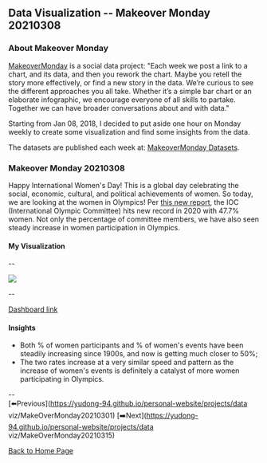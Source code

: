 <head>
  <!-- Global site tag (gtag.js) - Google Analytics -->
<script async src="https://www.googletagmanager.com/gtag/js?id=UA-112502179-1"></script>
<script>
  window.dataLayer = window.dataLayer || [];
  function gtag(){dataLayer.push(arguments);}
  gtag('js', new Date());

  gtag('config', 'UA-112502179-1');
</script>
</head>


## Data Visualization -- Makeover Monday 20210308

### About Makeover Monday

[MakeoverMonday](http://www.makeovermonday.co.uk/) is a social data project:
"Each week we post a link to a chart, and its data, and then you rework the chart.
Maybe you retell the story more effectively, or find a new story in the data.
We’re curious to see the different approaches you all take. Whether it’s a simple bar chart or an elaborate infographic, we encourage everyone of all skills to partake.
Together we can have broader conversations about and with data."

Starting from Jan 08, 2018, I decided to put aside one hour on Monday weekly to create some visualization and find some insights from the data.

The datasets are published each week at: [MakeoverMonday Datasets](http://www.makeovermonday.co.uk/data/).

### Makeover Monday 20210308

Happy International Women's Day! This is a global day celebrating the social, economic, cultural, and political achievements of women. So today, we are looking at the women in Olympics! Per [this new report](https://swimswam.com/ioc-hits-new-record-with-47-7-women/), the IOC (International Olympic Committee) hits new record in 2020 with 47.7% women. Not only the percentage of committee members, we have also seen steady increase in women participation in Olympics.  

#### My Visualization

--  
<div class='tableauPlaceholder' id='viz1615258936914' style='position: relative'>
<noscript><a href='#'>
  <img alt=' ' src='https:&#47;&#47;public.tableau.com&#47;static&#47;images&#47;Ma&#47;MakeOverMonday20210308WomeninOlympics&#47;WomeninOlympics&#47;1_rss.png' style='border: none' />
</a></noscript>
<object class='tableauViz'  style='display:none;'>
  <param name='host_url' value='https%3A%2F%2Fpublic.tableau.com%2F' />
  <param name='embed_code_version' value='3' />
  <param name='site_root' value='' />
  <param name='name' value='MakeOverMonday20210308WomeninOlympics&#47;WomeninOlympics' />
  <param name='tabs' value='no' />
  <param name='toolbar' value='yes' />
  <param name='static_image' value='https:&#47;&#47;public.tableau.com&#47;static&#47;images&#47;Ma&#47;MakeOverMonday20210308WomeninOlympics&#47;WomeninOlympics&#47;1.png' /> 
  <param name='animate_transition' value='yes' />
  <param name='display_static_image' value='yes' />
  <param name='display_spinner' value='yes' />
  <param name='display_overlay' value='yes' />
  <param name='display_count' value='yes' />
  <param name='language' value='en' />
  <param name='filter' value='publish=yes' />
</object></div>             
<script type='text/javascript'>       
  var divElement = document.getElementById('viz1615258936914');   
  var vizElement = divElement.getElementsByTagName('object')[0];          
  if ( divElement.offsetWidth > 800 ) { vizElement.style.width='800px';vizElement.style.height='627px';} else if ( divElement.offsetWidth > 500 ) { vizElement.style.width='800px';vizElement.style.height='627px';} else { vizElement.style.width='100%';vizElement.style.height='727px';}                 
  var scriptElement = document.createElement('script');      
  scriptElement.src = 'https://public.tableau.com/javascripts/api/viz_v1.js';      
  vizElement.parentNode.insertBefore(scriptElement, vizElement);             
</script>

--  

[Dashboard link](https://public.tableau.com/views/MakeOverMonday20210308WomeninOlympics/WomeninOlympics?:language=en&:display_count=y&publish=yes&:origin=viz_share_link)

#### Insights
* Both % of women participants and % of women's events have been steadily increasing since 1900s, and now is getting much closer to 50%;  
* The two rates increase at a very similar speed and pattern as the increase of women's events is definitely a catalyst of more women participating in Olympics.  
  
--  
[⬅️Previous](https://yudong-94.github.io/personal-website/projects/data viz/MakeOverMonday20210301)  [➡️Next](https://yudong-94.github.io/personal-website/projects/data viz/MakeOverMonday20210315)  

[Back to Home Page](https://yudong-94.github.io/personal-website/)
